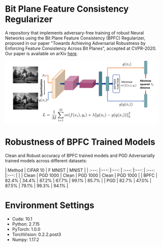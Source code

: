 # Bit Plane Feature Consistency Regularizer 
A repository that implements adversary-free training of robust Neural Networks using the Bit Plane Feature Consistency (BPFC) Regularizer, proposed in our paper "Towards Achieving Adversarial Robustness by Enforcing Feature Consistency Across Bit Planes", accepted at CVPR-2020. Our paper is available on arXiv [here](https://arxiv.org/abs/2004.00306).

![schematic](https://github.com/GaurangSriramanan/BPFC/blob/master/BPFC_schematic_figure.png)

# Robustness of BPFC Trained Models
Clean and Robust accuracy of BPFC trained models and PGD Adversarially trained models across different datasets:

|  Method  |      CIFAR 10     |      F MNIST      |       MNIST       | 
|   :---:  |:---:   |:---:     | :---:  |:---:     |  :---: |:---:     |
|          |  Clean | PGD 1000 |  Clean | PGD 1000 |  Clean | PGD 1000 |
|   BPFC   |  82.4% |   34.4%  |  87.2% |   67.7%  |  99.1% |   85.7%  | 
|   PGD    |  82.7% |   47.0%  |  87.5% |   79.1%  |  99.3% |   94.1%  |

# Environment Settings
+ Cuda: 10.1
+ Python: 2.7.15
+ PyTorch: 1.0.0
+ TorchVision: 0.2.2.post3
+ Numpy: 1.17.2
